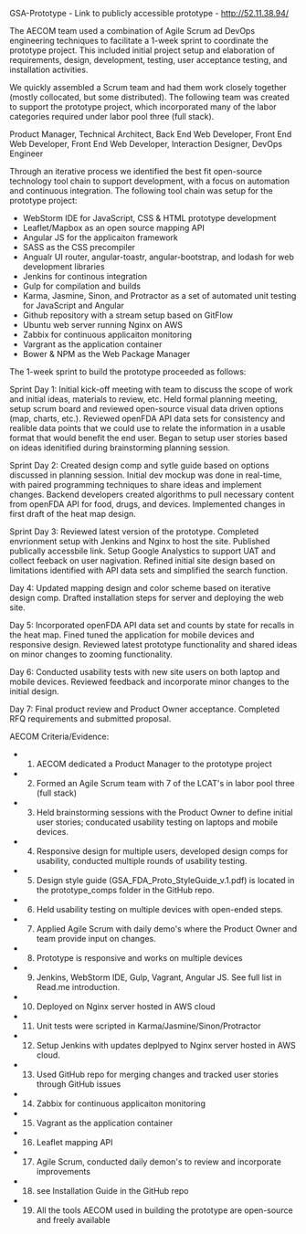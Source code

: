 GSA-Prototype - Link to publicly accessible prototype - http://52.11.38.94/

The AECOM team used a combination of Agile Scrum ad DevOps engineering techniques to facilitate a 1-week sprint to coordinate the prototype project. This included initial project setup and elaboration of requirements, design, development, testing, user acceptance testing, and installation activities.

We quickly assembled a Scrum team and had them work closely together (mostly collocated, but some distributed). The following team was created to support the prototype project, which incorporated many of the labor categories required under labor pool three (full stack).

Product Manager, Technical Architect, Back End Web Developer, Front End Web Developer, Front End Web Developer, Interaction Designer, DevOps Engineer

Through an iterative process we identified the best fit open-source technology tool chain to support development, with a focus on automation and continuous integration. The following tool chain was setup for the prototype project:

- WebStorm IDE for JavaScript, CSS & HTML prototype development
- Leaflet/Mapbox as an open source mapping API
- Angular JS for the applicaiton framework
- SASS as the CSS precompiler
- Angualr UI router, angular-toastr, angular-bootstrap, and lodash for web development libraries
- Jenkins for continous integration
- Gulp for compilation and builds
- Karma, Jasmine, Sinon, and Protractor as a set of automated unit testing for JavaScript and Angular
- Github repository with a stream setup based on GitFlow
- Ubuntu web server running Nginx on AWS
- Zabbix for continuous applicaiton monitoring
- Vargrant as the application container
- Bower & NPM as the Web Package Manager

The 1-week sprint to build the prototype proceeded as follows:

Sprint Day 1: Initial kick-off meeting with team to discuss the scope of work and initial ideas, materials to review, etc. Held formal planning meeting, setup scrum board and reviewed open-source visual data driven options (map, charts, etc.). Reviewed openFDA API data sets for consistency and realible data points that we could use to relate the information in a usable format that would benefit the end user. Began to setup user stories based on ideas idenitified during brainstorming planning session.

Sprint Day 2: Created design comp and sytle guide based on options discussed in planning session. Initial dev mockup was done in real-time, with paired programming techniques to share ideas and implement changes. Backend developers created algorithms to pull necessary content from openFDA API for food, drugs, and devices. Implemented changes in first draft of the heat map design.

Sprint Day 3: Reviewed latest version of the prototype. Completed envrionment setup with Jenkins and Nginx to host the site. Published publically accessbile link. Setup Google Analystics to support UAT and collect feeback on user nagivation. Refined initial site design based on limitations identified with API data sets and simplified the search function.

Day 4: Updated mapping design and color scheme based on iterative design comp. Drafted installation steps for server and deploying the web site.

Day 5: Incorporated openFDA API data set and counts by state for recalls in the heat map. Fined tuned the application for mobile devices and responsive design. Reviewed latest prototype functionality and shared ideas on minor changes to zooming functionality.

Day 6: Conducted usability tests with new site users on both laptop and mobile devices. Reviewed feedback and incorporate minor changes to the initial design.

Day 7: Final product review and Product Owner acceptance. Completed RFQ requirements and submitted proposal.

AECOM Criteria/Evidence:
- 1) AECOM dedicated a Product Manager to the prototype project
- 2) Formed an Agile Scrum team with 7 of the LCAT's in labor pool three (full stack)
- 3) Held brainstorming sessions with the Product Owner to define initial user stories; conducated usability testing on laptops and mobile devices.
- 4) Responsive design for multiple users, developed design comps for usability, conducted multiple rounds of usability testing. 
- 5) Design style guide (GSA_FDA_Proto_StyleGuide_v.1.pdf) is located in the prototype_comps folder in the GitHub repo.
- 6) Held usability testing on multiple devices with open-ended steps. 
- 7) Applied Agile Scrum with daily demo's where the Product Owner and team provide input on changes.
- 8) Prototype is responsive and works on multiple devices
- 9) Jenkins, WebStorm IDE, Gulp, Vagrant, Angular JS. See full list in Read.me introduction.
- 10) Deployed on Nginx server hosted in AWS cloud
- 11) Unit tests were scripted in Karma/Jasmine/Sinon/Protractor
- 12) Setup Jenkins with updates deplpyed to Nginx server hosted in AWS cloud.
- 13) Used GitHub repo for merging changes and tracked user stories through GitHub issues
- 14) Zabbix for continuous applicaiton monitoring
- 15) Vagrant as the application container
- 16) Leaflet mapping API
- 17) Agile Scrum, conducted daily demon's to review and incorporate improvements
- 18) see Installation Guide in the GitHub repo
- 19) All the tools AECOM used in building the prototype are open-source and freely available
